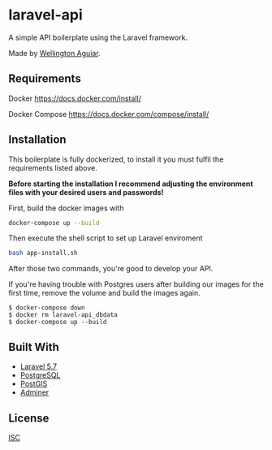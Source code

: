 # laravel-api

A simple API boilerplate using the Laravel framework.

Made by [Wellington Aguiar](https://github.com/wellcda).

## Requirements

Docker https://docs.docker.com/install/

Docker Compose https://docs.docker.com/compose/install/

## Installation

This boilerplate is fully dockerized, to install it you must fulfil the requirements listed above.

**Before starting the installation I recommend adjusting the environment files with your desired users and passwords!**

First, build the docker images with
```bash
docker-compose up --build
```

Then execute the shell script to set up Laravel enviroment
```bash
bash app-install.sh
```

After those two commands, you're good to develop your API.

If you're having trouble with Postgres users after building our images for the first time, remove the volume and build the images again.
```
$ docker-compose down
$ docker rm laravel-api_dbdata
$ docker-compose up --build
```

## Built With

* [Laravel 5.7](https://laravel.com/docs/5.7)
* [PostgreSQL](https://www.postgresql.org/docs/)
* [PostGIS](https://postgis.net/)
* [Adminer](https://www.adminer.org/)

## License
[ISC](https://choosealicense.com/licenses/isc/)
